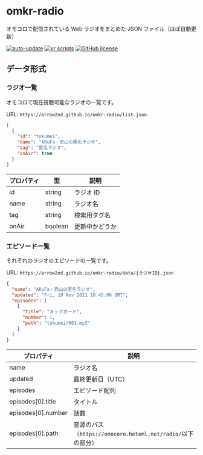 # omkr-radio

オモコロで配信されている Web ラジオをまとめた JSON ファイル（ほぼ自動更新）

[![auto-update](https://github.com/arrow2nd/omkr-radio/actions/workflows/auto-update.yaml/badge.svg)](https://github.com/arrow2nd/omkr-radio/actions/workflows/auto-update.yaml)
[![vr scripts](https://badges.velociraptor.run/flat.svg)](https://velociraptor.run)
[![GitHub license](https://img.shields.io/github/license/arrow2nd/omkr-radio)](https://github.com/arrow2nd/omkr-radio/blob/main/LICENSE)

## データ形式

### ラジオ一覧

オモコロで現在視聴可能なラジオの一覧です。

URL: `https://arrow2nd.github.io/omkr-radio/list.json`

```json
[
  {
    "id": "tokumei",
    "name": "ARuFa・恐山の匿名ラジオ",
    "tag": "匿名ラジオ",
    "onAir": true
  }
]
```

| プロパティ | 型      | 説明           |
| ---------- | ------- | -------------- |
| id         | string  | ラジオ ID      |
| name       | string  | ラジオ名       |
| tag        | string  | 検索用タグ名   |
| onAir      | boolean | 更新中かどうか |

### エピソード一覧

それぞれのラジオのエピソードの一覧です。

URL: `https://arrow2nd.github.io/omkr-radio/data/{ラジオID}.json`

```json
{
  "name": "ARuFa・恐山の匿名ラジオ",
  "updated": "Fri, 19 Nov 2021 10:45:06 GMT",
  "episodes": [
    {
      "title": "キックボード",
      "number": 1,
      "path": "tokumei/001.mp3"
    }
  ]
}
```

| プロパティ         | 説明                                                            |
| ------------------ | --------------------------------------------------------------- |
| name               | ラジオ名                                                        |
| updated            | 最終更新日（UTC）                                               |
| episodes           | エピソード配列                                                  |
| episodes[0].title  | タイトル                                                        |
| episodes[0].number | 話数                                                            |
| episodes[0].path   | 音源のパス<br>（`https://omocoro.heteml.net/radio/`以下の部分） |
